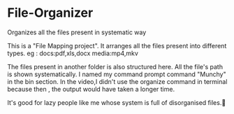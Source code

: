 # File-Organizer
Organizes all the files present in systematic way

This is a "File Mapping project".
It arranges all the files present into different types. eg :
docs:pdf,xls,docx
media:mp4,mkv

The files present in another folder is also structured here.
All the file's path is shown systematically.
I named my command prompt command "Munchy" in the bin section.
In the video,I didn't use the organize command in terminal  because then , the output would have taken a longer time.

It's good for lazy people like me whose system is full of disorganised files.🙂
